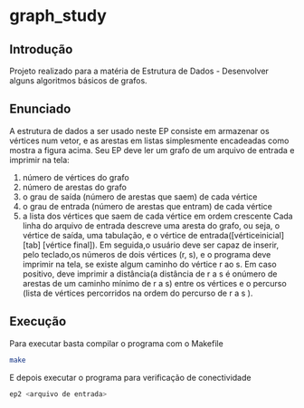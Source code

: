 # graph_study

## Introdução
Projeto realizado para a matéria de Estrutura de Dados - Desenvolver alguns algoritmos básicos de grafos.

## Enunciado
A estrutura de dados a ser usado neste EP consiste em armazenar os vértices num vetor, e as arestas em listas simplesmente encadeadas como mostra a figura acima. 
Seu EP deve ler um grafo de um arquivo de entrada e imprimir na tela: 
1. número de vértices do grafo 
2. número de arestas do grafo 
3. o grau de saída (número de arestas que saem) de cada vértice 
4. o grau de entrada (número de arestas que entram) de cada vértice 
5. a lista dos vértices que saem de cada vértice em ordem crescente 
Cada linha do arquivo de entrada descreve uma aresta do grafo, ou seja, o vértice de saída, uma tabulação, e o vértice de entrada([vérticeinicial][tab] [vértice final]). Em seguida,o usuário deve ser capaz de inserir, pelo teclado,os números de dois vértices (r, s), e o programa deve imprimir na tela, se existe algum caminho do vértice r ao s. Em caso positivo, deve imprimir a distância(a distância de r a s é onúmero de arestas de um caminho mínimo de r a s) entre os vértices e o percurso (lista de vértices percorridos na ordem do percurso de r a s ). 

## Execução
Para executar basta compilar o programa com o Makefile
```sh
make
```
E depois executar o programa para verificação de conectividade 
  ```sh
  ep2 <arquivo de entrada>
  ```
